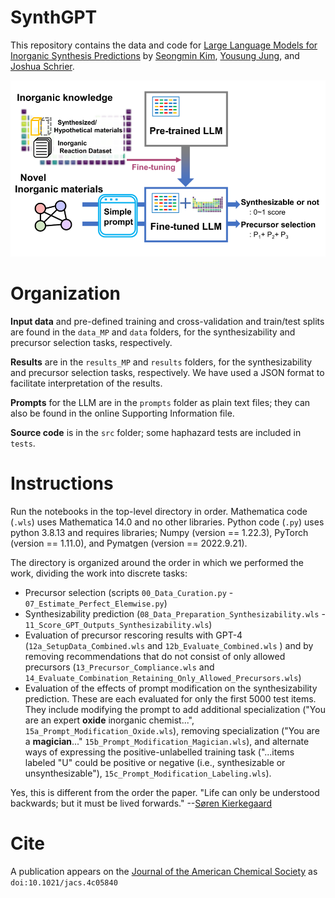 # SynthGPT

This repository contains the data and code for [Large Language Models for Inorganic Synthesis Predictions](https://pubs.acs.org/doi/full/10.1021/jacs.4c05840) by [Seongmin Kim](https://scholar.google.com/citations?user=HXcbuWQAAAAJ&hl=en&oi=ao), [Yousung Jung](https://scholar.google.com/citations?user=y8D-JCAAAAAJ&hl=en&oi=ao), and [Joshua Schrier](https://scholar.google.com/citations?user=zJC_7roAAAAJ&hl=en).

![graphical table of contents](figures/gtoc.png)

# Organization

**Input data** and pre-defined training and cross-validation and train/test splits are found in the `data_MP` and `data` folders, for the synthesizability and precursor selection tasks, respectively.

**Results** are in the `results_MP` and `results` folders, for the synthesizability and precursor selection tasks, respectively.  We have used a JSON format to facilitate interpretation of the results.

**Prompts** for the LLM are in the `prompts` folder as plain text files;  they can also be found in the online Supporting Information file.

**Source code** is in the `src` folder; some haphazard tests are included in `tests`.


# Instructions

Run the notebooks in the top-level directory in order.  Mathematica code (`.wls`) uses Mathematica 14.0 and no other libraries.  Python code (`.py`) uses python 3.8.13 and requires libraries; Numpy (version == 1.22.3), PyTorch (version == 1.11.0), and Pymatgen (version == 2022.9.21).

The directory is organized around the order in which we performed the work, dividing the work into discrete tasks:  
 - Precursor selection  (scripts `00_Data_Curation.py` - `07_Estimate_Perfect_Elemwise.py`) 
- Synthesizability prediction (`08_Data_Preparation_Synthesizability.wls` - `11_Score_GPT_Outputs_Synthesizability.wls`)
- Evaluation of precursor rescoring results with GPT-4 (`12a_SetupData_Combined.wls` and `12b_Evaluate_Combined.wls` ) and by removing recommendations that do not consist of only allowed precursors (`13_Precursor_Compliance.wls` and `14_Evaluate_Combination_Retaining_Only_Allowed_Precursors.wls`)
- Evaluation of the effects of prompt modification on the synthesizability prediction.  These are each evaluated for only the first 5000 test items. They include modifying the prompt to add additional specialization ("You are an expert **oxide** inorganic chemist...",  `15a_Prompt_Modification_Oxide.wls`), removing specialization ("You are a **magician**..." `15b_Prompt_Modification_Magician.wls`), and alternate ways of expressing the positive-unlabelled training task ("...items labeled \"U\" could be positive or negative (i.e., synthesizable or unsynthesizable"), `15c_Prompt_Modification_Labeling.wls`).  

Yes, this is different from the order the paper.  "Life can only be understood backwards; but it must be lived forwards." --[Søren Kierkegaard](https://en.wikipedia.org/wiki/Søren_Kierkegaard) 

# Cite

A publication appears on the [Journal of the American Chemical Society](https://pubs.acs.org/doi/full/10.1021/jacs.4c05840) as `doi:10.1021/jacs.4c05840`  

